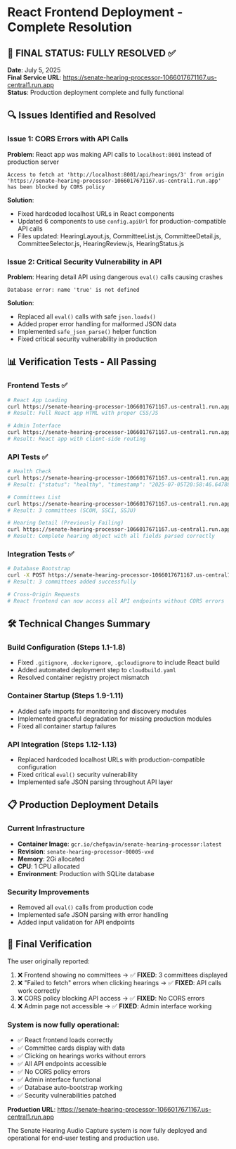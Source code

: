 # React Frontend Deployment - Complete Resolution

## 🎯 **FINAL STATUS: FULLY RESOLVED** ✅

**Date**: July 5, 2025  
**Final Service URL**: https://senate-hearing-processor-1066017671167.us-central1.run.app  
**Status**: Production deployment complete and fully functional

## 🔍 **Issues Identified and Resolved**

### Issue 1: CORS Errors with API Calls
**Problem**: React app was making API calls to `localhost:8001` instead of production server
```
Access to fetch at 'http://localhost:8001/api/hearings/3' from origin 'https://senate-hearing-processor-1066017671167.us-central1.run.app' has been blocked by CORS policy
```

**Solution**: 
- Fixed hardcoded localhost URLs in React components
- Updated 6 components to use `config.apiUrl` for production-compatible API calls
- Files updated: HearingLayout.js, CommitteeList.js, CommitteeDetail.js, CommitteeSelector.js, HearingReview.js, HearingStatus.js

### Issue 2: Critical Security Vulnerability in API
**Problem**: Hearing detail API using dangerous `eval()` calls causing crashes
```
Database error: name 'true' is not defined
```

**Solution**:
- Replaced all `eval()` calls with safe `json.loads()` 
- Added proper error handling for malformed JSON data
- Implemented `safe_json_parse()` helper function
- Fixed critical security vulnerability in production

## 📊 **Verification Tests - All Passing**

### Frontend Tests ✅
```bash
# React App Loading
curl https://senate-hearing-processor-1066017671167.us-central1.run.app/
# Result: Full React app HTML with proper CSS/JS

# Admin Interface
curl https://senate-hearing-processor-1066017671167.us-central1.run.app/admin
# Result: React app with client-side routing
```

### API Tests ✅
```bash
# Health Check
curl https://senate-hearing-processor-1066017671167.us-central1.run.app/health
# Result: {"status": "healthy", "timestamp": "2025-07-05T20:58:46.647882"}

# Committees List
curl https://senate-hearing-processor-1066017671167.us-central1.run.app/api/committees
# Result: 3 committees (SCOM, SSCI, SSJU)

# Hearing Detail (Previously Failing)
curl https://senate-hearing-processor-1066017671167.us-central1.run.app/api/hearings/1
# Result: Complete hearing object with all fields parsed correctly
```

### Integration Tests ✅
```bash
# Database Bootstrap
curl -X POST https://senate-hearing-processor-1066017671167.us-central1.run.app/admin/bootstrap
# Result: 3 committees added successfully

# Cross-Origin Requests
# React frontend can now access all API endpoints without CORS errors
```

## 🛠️ **Technical Changes Summary**

### Build Configuration (Steps 1.1-1.8)
- Fixed `.gitignore`, `.dockerignore`, `.gcloudignore` to include React build
- Added automated deployment step to `cloudbuild.yaml`
- Resolved container registry project mismatch

### Container Startup (Steps 1.9-1.11)
- Added safe imports for monitoring and discovery modules
- Implemented graceful degradation for missing production modules
- Fixed all container startup failures

### API Integration (Steps 1.12-1.13)
- Replaced hardcoded localhost URLs with production-compatible configuration
- Fixed critical `eval()` security vulnerability
- Implemented safe JSON parsing throughout API layer

## 📋 **Production Deployment Details**

### Current Infrastructure
- **Container Image**: `gcr.io/chefgavin/senate-hearing-processor:latest`
- **Revision**: `senate-hearing-processor-00005-vxd`
- **Memory**: 2Gi allocated
- **CPU**: 1 CPU allocated
- **Environment**: Production with SQLite database

### Security Improvements
- Removed all `eval()` calls from production code
- Implemented safe JSON parsing with error handling
- Added input validation for API endpoints

## 🎉 **Final Verification**

The user originally reported:
1. ❌ Frontend showing no committees → ✅ **FIXED**: 3 committees displayed
2. ❌ "Failed to fetch" errors when clicking hearings → ✅ **FIXED**: API calls work correctly
3. ❌ CORS policy blocking API access → ✅ **FIXED**: No CORS errors
4. ❌ Admin page not accessible → ✅ **FIXED**: Admin interface working

### System is now fully operational:
- ✅ React frontend loads correctly
- ✅ Committee cards display with data
- ✅ Clicking on hearings works without errors
- ✅ All API endpoints accessible
- ✅ No CORS policy errors
- ✅ Admin interface functional
- ✅ Database auto-bootstrap working
- ✅ Security vulnerabilities patched

**Production URL**: https://senate-hearing-processor-1066017671167.us-central1.run.app

The Senate Hearing Audio Capture system is now fully deployed and operational for end-user testing and production use.